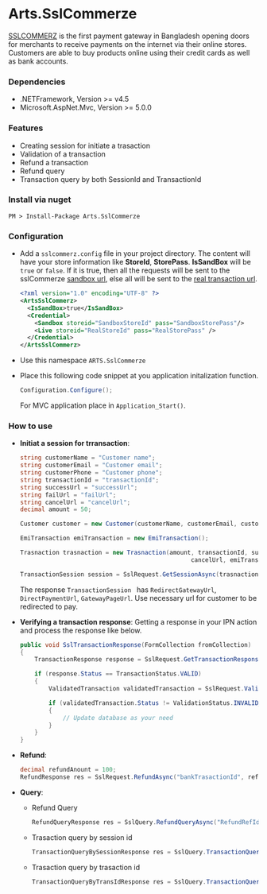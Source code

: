 # Arts.SslCommerze
[SSLCOMMERZ](https://www.sslcommerz.com) is the first payment gateway in Bangladesh opening doors for merchants to receive payments on the internet via their online stores. Customers are able to buy products online using their credit cards as well as bank accounts.

### Dependencies
- .NETFramework, Version >= v4.5
- Microsoft.AspNet.Mvc, Version >= 5.0.0

### Features
- Creating session for initiate a trasaction
- Validation of a transaction
- Refund a transaction
- Refund query
- Transaction query by both SessionId and TransactionId

### Install via nuget
```
PM > Install-Package Arts.SslCommerze
```
### Configuration
* Add a `sslcommerz.config` file in your project directory. The content will have your store information like **StoreId**, **StorePass**.
**IsSandBox** will be `true` or `false`. If it is true, then all the requests will be sent to the sslCommerze [sandbox url]( https://sandbox.sslcommerz.com), else all will be sent to the [real transaction url](https://securepay.sslcommerz.com).
    ```xml
    <?xml version="1.0" encoding="UTF-8" ?>
    <ArtsSslCommerz>
      <IsSandBox>true</IsSandBox>
      <Credential>
        <Sandbox storeid="SandboxStoreId" pass="SandboxStorePass"/>
        <Live storeid="RealStoreId" pass="RealStorePass" />
      </Credential>
    </ArtsSslCommerz>
    ```

* Use this namespace `ARTS.SslCommerze`
* Place this following code snippet at you application initalization function.
    ```c#
    Configuration.Configure();
    ```
    For MVC application place in `Application_Start()`.

### How to use
* __Initiat a session for trransaction__:
    ```c#
    string customerName = "Customer name";
    string customerEmail = "Customer email";
    string customerPhone = "Customer phone";
    string transactionId = "transactionId";
    string successUrl = "successUrl";
    string failUrl = "failUrl";
    string cancelUrl = "cancelUrl";
    decimal amount = 50;

    Customer customer = new Customer(customerName, customerEmail, customerPhone);

    EmiTransaction emiTransaction = new EmiTransaction();

    Trasnaction trasnaction = new Trasnaction(amount, transactionId, successUrl, failUrl, 
                                                    cancelUrl, emiTransaction, customer);

    TransactionSession session = SslRequest.GetSessionAsync(trasnaction).Result;
    ```
    The response `TransactionSession ` has `RedirectGatewayUrl`, `DirectPaymentUrl`, `GatewayPageUrl`. Use necessary url for customer to be redirected to pay.
    
* __Verifying a transaction response__:
    Getting a response in your IPN action and process the response like below.
    ```c#
    public void SslTransactionResponse(FormCollection fromCollection)
    {
        TransactionResponse response = SslRequest.GetTransactionResponse(fromCollection);

        if (response.Status == TransactionStatus.VALID)
        {
            ValidatedTransaction validatedTransaction = SslRequest.ValidateTransaction(fromCollection);

            if (validatedTransaction.Status != ValidationStatus.INVALID_TRANSACTION)
            {
                // Update database as your need
            }
        }
    }
    ```

* __Refund__:
    ```c#
    decimal refundAnount = 100;
    RefundResponse res = SslRequest.RefundAsync("bankTrasactionId", refundAnount, "remark", "refId").Result;
    ```
   
* __Query__:
    * Refund Query
        ```c#
        RefundQueryResponse res = SslQuery.RefundQueryAsync("RefundRefId").Result;
        ```

    * Trasaction query by session id
        ```c#
        TransactionQueryBySessionResponse res = SslQuery.TransactionQueryBySessionIdAsync("SessionId").Result;
        ```

    * Trasaction query by trasaction id
        ```c#
        TransactionQueryByTransIdResponse res = SslQuery.TransactionQueryByTransIdAsync("RefundRefId").Result;
        ```
